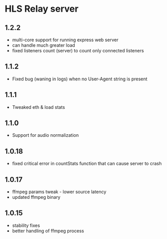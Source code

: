 # HLS Relay server

## 1.2.2

- multi-core support for running express web server
- can handle much greater load
- fixed listeners count (server) to count only connected listeners

## 1.1.2

- Fixed bug (waning in logs) when no User-Agent string is present

## 1.1.1

- Tweaked eth & load stats

## 1.1.0

- Support for audio normalization

## 1.0.18

- fixed critical error in countStats function that can cause server to crash

## 1.0.17

- ffmpeg params tweak - lower source latency
- updated ffmpeg binary

## 1.0.15

- stability fixes
- better handling of ffmpeg process
